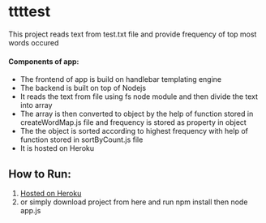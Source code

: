 # ttttest

This project reads text from test.txt file and provide frequency of top most words occured

#### Components of app:

* The frontend of app is build on handlebar templating engine
* The backend is built on top of Nodejs
* It reads the text from file using fs node module and then divide the text into array
* The array is then converted to object by the help of function stored in createWordMap.js file and frequency is stored as     property in object
* The the object is sorted according to highest frequency with help of function stored in sortByCount.js file
* It is hosted on Heroku


## How to Run: 

1. [Hosted on Heroku](https://dashboard.heroku.com/apps/stormy-reaches-19619)
2. or simply download project from here and run npm install then node app.js
